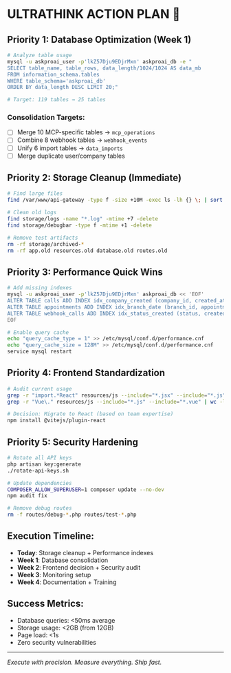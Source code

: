 # ULTRATHINK ACTION PLAN 🚀

## Priority 1: Database Optimization (Week 1)
```bash
# Analyze table usage
mysql -u askproai_user -p'lkZ57Dju9EDjrMxn' askproai_db -e "
SELECT table_name, table_rows, data_length/1024/1024 AS data_mb 
FROM information_schema.tables 
WHERE table_schema='askproai_db' 
ORDER BY data_length DESC LIMIT 20;"

# Target: 119 tables → 25 tables
```

### Consolidation Targets:
- [ ] Merge 10 MCP-specific tables → `mcp_operations`
- [ ] Combine 8 webhook tables → `webhook_events`
- [ ] Unify 6 import tables → `data_imports`
- [ ] Merge duplicate user/company tables

## Priority 2: Storage Cleanup (Immediate)
```bash
# Find large files
find /var/www/api-gateway -type f -size +10M -exec ls -lh {} \; | sort -k5 -hr

# Clean old logs
find storage/logs -name "*.log" -mtime +7 -delete
find storage/debugbar -type f -mtime +1 -delete

# Remove test artifacts
rm -rf storage/archived-*
rm -rf app.old resources.old database.old routes.old
```

## Priority 3: Performance Quick Wins
```bash
# Add missing indexes
mysql -u askproai_user -p'lkZ57Dju9EDjrMxn' askproai_db << 'EOF'
ALTER TABLE calls ADD INDEX idx_company_created (company_id, created_at);
ALTER TABLE appointments ADD INDEX idx_branch_date (branch_id, appointment_date);
ALTER TABLE webhook_calls ADD INDEX idx_status_created (status, created_at);
EOF

# Enable query cache
echo "query_cache_type = 1" >> /etc/mysql/conf.d/performance.cnf
echo "query_cache_size = 128M" >> /etc/mysql/conf.d/performance.cnf
service mysql restart
```

## Priority 4: Frontend Standardization
```bash
# Audit current usage
grep -r "import.*React" resources/js --include="*.jsx" --include="*.js" | wc -l
grep -r "Vue\." resources/js --include="*.js" --include="*.vue" | wc -l

# Decision: Migrate to React (based on team expertise)
npm install @vitejs/plugin-react
```

## Priority 5: Security Hardening
```bash
# Rotate all API keys
php artisan key:generate
./rotate-api-keys.sh

# Update dependencies
COMPOSER_ALLOW_SUPERUSER=1 composer update --no-dev
npm audit fix

# Remove debug routes
rm -f routes/debug-*.php routes/test-*.php
```

## Execution Timeline:
- **Today**: Storage cleanup + Performance indexes
- **Week 1**: Database consolidation
- **Week 2**: Frontend decision + Security audit
- **Week 3**: Monitoring setup
- **Week 4**: Documentation + Training

## Success Metrics:
- Database queries: <50ms average
- Storage usage: <2GB (from 12GB)
- Page load: <1s
- Zero security vulnerabilities

---
*Execute with precision. Measure everything. Ship fast.*